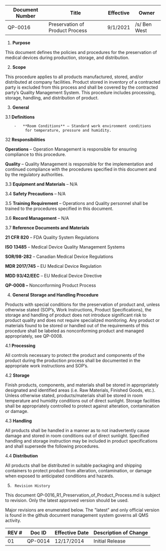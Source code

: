 Document Number|Title|Effective|Owner
---------------|-------------------------------------|----|-----
QP-0016|Preservation of Product Process|9/1/2021|/s/ Ben West

1.  **Purpose**

 This document defines the policies and procedures for the preservation
 of medical devices during production, storage, and distribution.

2.  **Scope**

 This procedure applies to all products manufactured, stored, and/or
 distributed at company facilities. Product stored in inventory of a
 contracted party is excluded from this process and shall be covered by
 the contracted party’s Quality Management System. This procedure
 includes processing, storage, handling, and distribution of product.

3.  **General**

3.1  **Definitions**

        -   **Room Conditions** – Standard work environment conditions
             for temperature, pressure and humidity.

32  **Responsibilities**

 **Operations** – Operation Management is responsible for ensuring
 compliance to this procedure.

 **Quality** – Quality Management is responsible for the implementation
 and continued compliance with the procedures specified in this
 document and by the regulatory authorities.

3.3  **Equipment and Materials** – N/A

3.4  **Safety Precautions** – N/A

3.5  **Training Requirement** – Operations and Quality personnel shall be
     trained to the procedures specified in this document.

3.6  **Record Management** – N/A

3.7  **Reference Documents and Materials**

 **21 CFR 820** – FDA Quality System Regulations

 **ISO 13485** – Medical Device Quality Management Systems

 **SOR/98-282** – Canadian Medical Device Regulations

 **MDR 2017/745** – EU Medical Device Regulation

 **MDD 93/42/EEC** – EU Medical Device Directive

 **QP-0008 –** Nonconforming Product Process

4.  **General Storage and Handling Procedure**

 Products with special conditions for the preservation of product and,
 unless otherwise stated (SOP’s, Work Instructions, Product
 Specifications), the storage and handling of product does not
 introduce significant risk to product quality and does not require
 specialized monitoring. Any product or materials found to be stored or
 handled out of the requirements of this procedure shall be labeled as
 nonconforming product and managed appropriately, see QP-0008.

4.1  **Processing**

 All controls necessary to protect the product and components of the
 product during the production process shall be documented in the
 appropriate work instructions and SOP’s.

4.2  **Storage**

 Finish products, components, and materials shall be stored in
 appropriately designated and identified areas (i.e. Raw Materials,
 Finished Goods, etc.). Unless otherwise stated, products/materials
 shall be stored in room temperature and humidity conditions out of
 direct sunlight. Storage facilities shall be appropriately controlled
 to protect against alteration, contamination or damage.

4.3  **Handling**

 All products shall be handled in a manner as to not inadvertently
 cause damage and stored in room conditions out of direct sunlight.
 Specified handling and storage instruction may be included in product
 specifications and shall supersede the following procedures.

4.4  **Distribution**

 All products shall be distributed in suitable packaging and shipping
 containers to protect product from alteration, contamination, or
 damage when exposed to anticipated conditions and hazards.

5.      Revision History

This document  QP-0016_R1_Preservation_of_Product_Process.md
is subject to revision. Only the latest approved version should be used.

Major revisions are enumerated below.
The "latest" and only official version is found in the github document management system governs all QMS activity.

REV #|Doc ID|Effective Date|Description of Change
-----|------|--------------|---------------------
01   | QP-0014|12/17/2014|Initial Release
